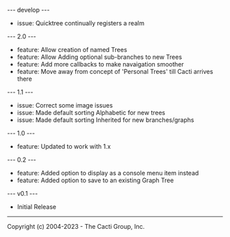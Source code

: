 --- develop ---

- issue: Quicktree continually registers a realm


--- 2.0 ---

- feature: Allow creation of named Trees
- feature: Allow Adding optional sub-branches to new Trees
- feature: Add more callbacks to make navaigation smoother
- feature: Move away from concept of 'Personal Trees' till Cacti arrives there


--- 1.1 ---

- issue: Correct some image issues
- issue: Made default sorting Alphabetic for new trees
- issue: Made default sorting Inherited for new branches/graphs


--- 1.0 ---

- feature: Updated to work with 1.x


--- 0.2 ---

- feature: Added option to display as a console menu item instead
- feature: Added option to save to an existing Graph Tree


--- v0.1 --- 

- Initial Release

-----------------------------------------------
Copyright (c) 2004-2023 - The Cacti Group, Inc.
